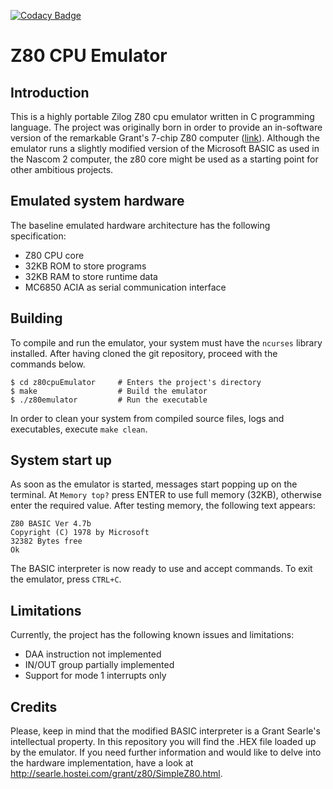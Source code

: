 [![Codacy Badge](https://api.codacy.com/project/badge/Grade/1a9e2b93183043dea19b13113a0cdfc5)](https://www.codacy.com/app/hardware994/z80cpuEmulator?utm_source=github.com&amp;utm_medium=referral&amp;utm_content=GiovanniScotti/z80cpuEmulator&amp;utm_campaign=Badge_Grade)

# Z80 CPU Emulator
## Introduction
This is a highly portable Zilog Z80 cpu emulator written in C programming language.
The project was originally born in order to provide an in-software version of the remarkable Grant's 7-chip Z80 computer ([link](http://searle.hostei.com/grant/z80/SimpleZ80.html)). Although the emulator runs a slightly modified version of the Microsoft BASIC as used in the Nascom 2 computer, the z80 core might be used as a starting point for other ambitious projects.

## Emulated system hardware
The baseline emulated hardware architecture has the following specification:
*   Z80 CPU core
*   32KB ROM to store programs
*   32KB RAM to store runtime data
*   MC6850 ACIA as serial communication interface

## Building
To compile and run the emulator, your system must have the `ncurses` library installed.
After having cloned the git repository, proceed with the commands below.

```console
$ cd z80cpuEmulator     # Enters the project's directory
$ make                  # Build the emulator
$ ./z80emulator         # Run the executable
```

In order to clean your system from compiled source files, logs and executables, execute `make clean`.

## System start up
As soon as the emulator is started, messages start popping up on the terminal.
At `Memory top?` press ENTER to use full memory (32KB), otherwise enter the required value. After testing memory, the following text appears:

```
Z80 BASIC Ver 4.7b
Copyright (C) 1978 by Microsoft
32382 Bytes free
Ok
```

The BASIC interpreter is now ready to use and accept commands.
To exit the emulator, press `CTRL+C`.

## Limitations
Currently, the project has the following known issues and limitations:
*  DAA instruction not implemented
*  IN/OUT group partially implemented
*  Support for mode 1 interrupts only

## Credits
Please, keep in mind that the modified BASIC interpreter is a Grant Searle's intellectual property. In this repository you will find the .HEX file loaded up by the emulator. If you need further information and would like to delve into the hardware implementation, have a look at http://searle.hostei.com/grant/z80/SimpleZ80.html.
